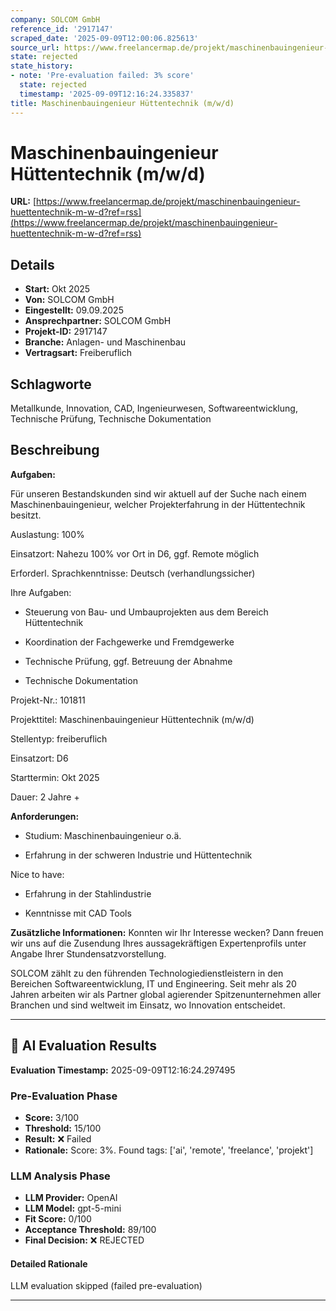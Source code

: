 ```yaml
---
company: SOLCOM GmbH
reference_id: '2917147'
scraped_date: '2025-09-09T12:00:06.825613'
source_url: https://www.freelancermap.de/projekt/maschinenbauingenieur-huettentechnik-m-w-d?ref=rss
state: rejected
state_history:
- note: 'Pre-evaluation failed: 3% score'
  state: rejected
  timestamp: '2025-09-09T12:16:24.335837'
title: Maschinenbauingenieur Hüttentechnik (m/w/d)
---
```



# Maschinenbauingenieur Hüttentechnik (m/w/d)
**URL:** [https://www.freelancermap.de/projekt/maschinenbauingenieur-huettentechnik-m-w-d?ref=rss](https://www.freelancermap.de/projekt/maschinenbauingenieur-huettentechnik-m-w-d?ref=rss)
## Details
- **Start:** Okt 2025
- **Von:** SOLCOM GmbH
- **Eingestellt:** 09.09.2025
- **Ansprechpartner:** SOLCOM GmbH
- **Projekt-ID:** 2917147
- **Branche:** Anlagen- und Maschinenbau
- **Vertragsart:** Freiberuflich

## Schlagworte
Metallkunde, Innovation, CAD, Ingenieurwesen, Softwareentwicklung, Technische Prüfung, Technische Dokumentation

## Beschreibung
**Aufgaben:**

Für unseren Bestandskunden sind wir aktuell auf der Suche nach einem Maschinenbauingenieur, welcher Projekterfahrung in der Hüttentechnik besitzt.

Auslastung: 100%

Einsatzort: Nahezu 100% vor Ort in D6, ggf. Remote möglich

Erforderl. Sprachkenntnisse: Deutsch (verhandlungssicher)

Ihre Aufgaben:

+ Steuerung von Bau- und Umbauprojekten aus dem Bereich Hüttentechnik

+ Koordination der Fachgewerke und Fremdgewerke

+ Technische Prüfung, ggf. Betreuung der Abnahme

+ Technische Dokumentation

Projekt-Nr.:
101811

Projekttitel:
Maschinenbauingenieur Hüttentechnik (m/w/d)

Stellentyp:
freiberuflich

Einsatzort:
D6

Starttermin:
Okt 2025

Dauer:
2 Jahre +

**Anforderungen:**

+ Studium: Maschinenbauingenieur o.ä.

+ Erfahrung in der schweren Industrie und Hüttentechnik

Nice to have:

+ Erfahrung in der Stahlindustrie

+ Kenntnisse mit CAD Tools

**Zusätzliche Informationen:**
Konnten wir Ihr Interesse wecken? Dann freuen wir uns auf die Zusendung Ihres aussagekräftigen Expertenprofils unter Angabe Ihrer Stundensatzvorstellung.

SOLCOM zählt zu den führenden Technologiedienstleistern in den Bereichen Softwareentwicklung, IT und Engineering. Seit mehr als 20 Jahren arbeiten wir als Partner global agierender Spitzenunternehmen aller Branchen und sind weltweit im Einsatz, wo Innovation entscheidet.

---

## 🤖 AI Evaluation Results

**Evaluation Timestamp:** 2025-09-09T12:16:24.297495

### Pre-Evaluation Phase
- **Score:** 3/100
- **Threshold:** 15/100
- **Result:** ❌ Failed
- **Rationale:** Score: 3%. Found tags: ['ai', 'remote', 'freelance', 'projekt']

### LLM Analysis Phase
- **LLM Provider:** OpenAI
- **LLM Model:** gpt-5-mini
- **Fit Score:** 0/100
- **Acceptance Threshold:** 89/100
- **Final Decision:** ❌ REJECTED

#### Detailed Rationale
LLM evaluation skipped (failed pre-evaluation)

---
